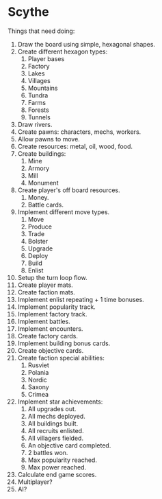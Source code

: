 # Scythe

Things that need doing:

1. Draw the board using simple, hexagonal shapes.
1. Create different hexagon types:
    1. Player bases
    1. Factory
    1. Lakes
    1. Villages
    1. Mountains
    1. Tundra
    1. Farms
    1. Forests
    1. Tunnels
1. Draw rivers.
1. Create pawns: characters, mechs, workers.
1. Allow pawns to move.
1. Create resources: metal, oil, wood, food.
1. Create buildings:
    1. Mine
    1. Armory
    1. Mill
    1. Monument
1. Create player's off board resources.
    1. Money.
    1. Battle cards.
1. Implement different move types.
    1. Move
    1. Produce
    1. Trade
    1. Bolster
    1. Upgrade
    1. Deploy
    1. Build
    1. Enlist
1. Setup the turn loop flow.
1. Create player mats.
1. Create faction mats.
1. Implement enlist repeating + 1 time bonuses.
1. Implement popularity track.
1. Implement factory track.
1. Implement battles.
1. Implement encounters.
1. Create factory cards.
1. Implement building bonus cards.
1. Create objective cards.
1. Create faction special abilities:
    1. Rusviet
    1. Polania
    1. Nordic
    1. Saxony
    1. Crimea
1. Implement star achievements:
    1. All upgrades out.
    1. All mechs deployed.
    1. All buildings built.
    1. All recruits enlisted.
    1. All villagers fielded.
    1. An objective card completed.
    1. 2 battles won.
    1. Max popularity reached.
    1. Max power reached.
1. Calculate end game scores.
1. Multiplayer?
1. AI?